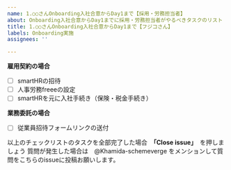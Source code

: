 ```yaml
---
name: 1.○○さんOnboarding入社合意からDay1まで【採用・労務担当者】
about: Onboarding入社合意からDay1までに採用・労務担当者がやるべきタスクのリスト
title: 1.○○さんOnboarding入社合意からDay1まで【フジコさん】
labels: Onboarding実施
assignees: ''

---
```


**雇用契約の場合**

- [ ] smartHRの招待
- [ ] 人事労務freeeの設定
- [ ] smartHRを元に入社手続き（保険・税金手続き）

**業務委託の場合**

- [ ] 従業員招待フォームリンクの送付

以上のチェックリストのタスクを全部完了した場合　**「Close issue」**　を押しましょう
質問が発生した場合は　@Khamida-schemeverge をメンションして質問をこちらのissueに投稿お願いします。
